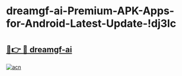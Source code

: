 # dreamgf-ai-Premium-APK-Apps-for-Android-Latest-Update-!dj3lc

# <h2><a href="https://sng54m.esa.edu.pl?title=dreamgf-ai&ref=dj3lc">🔗👉 🔴 dreamgf-ai</a></h2>

[![acn](https://github.com/user-attachments/assets/0f9c940e-d8b0-45ae-aac7-cd30a18b3e1c)](https://sng54m.esa.edu.pl?title=dreamgf-ai&ref=dj3lc)

